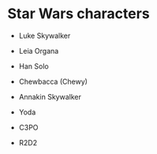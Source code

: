 # Star Wars characters

- Luke Skywalker

- Leia Organa

- Han Solo

- Chewbacca (Chewy)

- Annakin Skywalker

- Yoda

- C3PO

- R2D2
